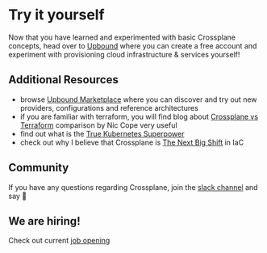 # Try it yourself

Now that you have learned and experimented with basic Crossplane concepts, head over to [Upbound](https://www.upbound.io/) where you can create a free account and experiment with provisioning cloud infrastructure & services yourself!

## Additional Resources

- browse [Upbound Marketplace](https://marketplace.upbound.io/) where you can discover and try out new providers, configurations and reference architectures
- if you are familiar with terraform, you will find blog about [Crossplane vs Terraform](https://blog.crossplane.io/crossplane-vs-terraform/) comparison by Nic Cope very useful
- find out what is the [True Kubernetes Superpower](https://containerjournal.com/kubeconcnc/kubernetes-true-superpower-is-its-control-plane/)
- check out why I believe that Crossplane is [The Next Big Shift](https://blog.upbound.io/iac-the-next-big-shift/) in IaC

## Community

If you have any questions regarding Crossplane, join the [slack channel](https://slack.crossplane.io/) and say 👋

## We are hiring!

Check out current [job opening](https://boards.greenhouse.io/upbound)
